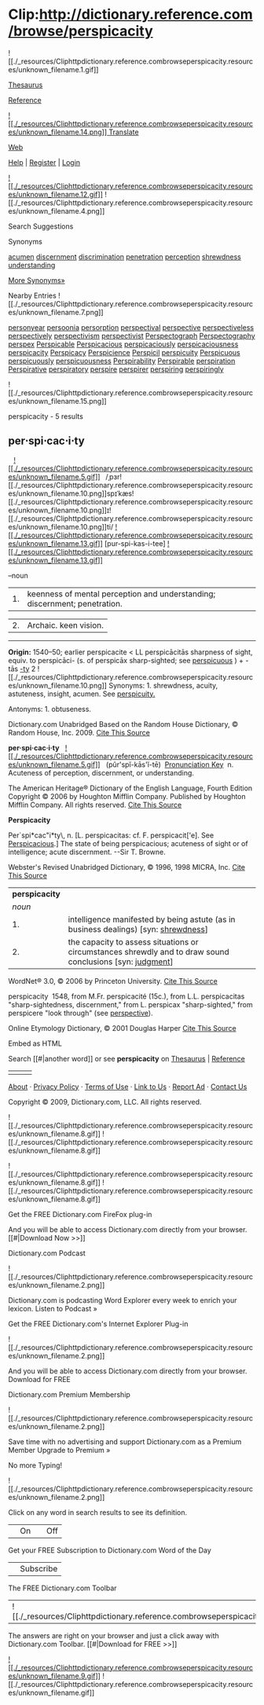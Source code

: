 # Clip:http://dictionary.reference.com/browse/perspicacity

![[./_resources/Cliphttpdictionary.reference.combrowseperspicacity.resources/unknown_filename.1.gif]]

[Thesaurus](http://thesaurus.reference.com/browse/perspicacity)

[Reference](http://www.reference.com/browse/perspicacity)

 [![[./_resources/Cliphttpdictionary.reference.combrowseperspicacity.resources/unknown_filename.14.png]] Translate](http://translate.reference.com/browse/perspicacity)

[Web](http://dictionary.reference.com/askhome/browse/perspicacity)

[Help](http://dictionary.reference.com/help/)
|
[Register](https://secure.reference.com/cgi-bin/premium/register.pl)
|
[Login](https://secure.reference.com/premium/login.html?u=)

[![[./_resources/Cliphttpdictionary.reference.combrowseperspicacity.resources/unknown_filename.12.gif]]](http://dictionary.reference.com)
![[./_resources/Cliphttpdictionary.reference.combrowseperspicacity.resources/unknown_filename.4.png]]

Search Suggestions

Synonyms

[acumen](http://dictionary.reference.com/browse/acumen)
[discernment](http://dictionary.reference.com/browse/discernment)
[discrimination](http://dictionary.reference.com/browse/discrimination)
[penetration](http://dictionary.reference.com/browse/penetration)
[perception](http://dictionary.reference.com/browse/perception)
[shrewdness](http://dictionary.reference.com/browse/shrewdness)
[understanding](http://dictionary.reference.com/browse/understanding)

[More Synonyms»](http://thesaurus.reference.com/browse/perspicacity)

Nearby Entries
![[./_resources/Cliphttpdictionary.reference.combrowseperspicacity.resources/unknown_filename.7.png]]

[personyear](http://dictionary.reference.com/browse/personyear?qsrc=2446)
[persoonia](http://dictionary.reference.com/browse/persoonia?qsrc=2446)
[persorption](http://dictionary.reference.com/browse/persorption?qsrc=2446)
[perspectival](http://dictionary.reference.com/browse/perspectival?qsrc=2446)
[perspective](http://dictionary.reference.com/browse/perspective?qsrc=2446)
[perspectiveless](http://dictionary.reference.com/browse/perspectiveless?qsrc=2446)
[perspectively](http://dictionary.reference.com/browse/perspectively?qsrc=2446)
[perspectivism](http://dictionary.reference.com/browse/perspectivism?qsrc=2446)
[perspectivist](http://dictionary.reference.com/browse/perspectivist?qsrc=2446)
[Perspectograph](http://dictionary.reference.com/browse/Perspectograph?qsrc=2446)
[Perspectography](http://dictionary.reference.com/browse/Perspectography?qsrc=2446)
[perspex](http://dictionary.reference.com/browse/perspex?qsrc=2446)
[Perspicable](http://dictionary.reference.com/browse/Perspicable?qsrc=2446)
[Perspicacious](http://dictionary.reference.com/browse/Perspicacious?qsrc=2446)
[perspicaciously](http://dictionary.reference.com/browse/perspicaciously?qsrc=2446)
[perspicaciousness](http://dictionary.reference.com/browse/perspicaciousness?qsrc=2446)
[perspicacity](http://dictionary.reference.com/browse/perspicacity?qsrc=2446)
[Perspicacy](http://dictionary.reference.com/browse/Perspicacy?qsrc=2446)
[Perspicience](http://dictionary.reference.com/browse/Perspicience?qsrc=2446)
[Perspicil](http://dictionary.reference.com/browse/Perspicil?qsrc=2446)
[perspicuity](http://dictionary.reference.com/browse/perspicuity?qsrc=2446)
[Perspicuous](http://dictionary.reference.com/browse/Perspicuous?qsrc=2446)
[perspicuously](http://dictionary.reference.com/browse/perspicuously?qsrc=2446)
[perspicuousness](http://dictionary.reference.com/browse/perspicuousness?qsrc=2446)
[Perspirability](http://dictionary.reference.com/browse/Perspirability?qsrc=2446)
[Perspirable](http://dictionary.reference.com/browse/Perspirable?qsrc=2446)
[perspiration](http://dictionary.reference.com/browse/perspiration?qsrc=2446)
[Perspirative](http://dictionary.reference.com/browse/Perspirative?qsrc=2446)
[perspiratory](http://dictionary.reference.com/browse/perspiratory?qsrc=2446)
[perspire](http://dictionary.reference.com/browse/perspire?qsrc=2446)
[perspirer](http://dictionary.reference.com/browse/perspirer?qsrc=2446)
[perspiring](http://dictionary.reference.com/browse/perspiring?qsrc=2446)
[perspiringly](http://dictionary.reference.com/browse/perspiringly?qsrc=2446)

![[./_resources/Cliphttpdictionary.reference.combrowseperspicacity.resources/unknown_filename.15.png]]

perspicacity - 5 results

## per⋅spi⋅cac⋅i⋅ty

  [![[./_resources/Cliphttpdictionary.reference.combrowseperspicacity.resources/unknown_filename.5.gif]]](http://dictionary.reference.com/audio.html/lunaWAV/P03/P0307400)  /ˌpɜr![[./_resources/Cliphttpdictionary.reference.combrowseperspicacity.resources/unknown_filename.10.png]]spɪˈkæs![[./_resources/Cliphttpdictionary.reference.combrowseperspicacity.resources/unknown_filename.10.png]]ɪ![[./_resources/Cliphttpdictionary.reference.combrowseperspicacity.resources/unknown_filename.10.png]]ti/ [![[./_resources/Cliphttpdictionary.reference.combrowseperspicacity.resources/unknown_filename.13.gif]]](http://dictionary.reference.com/help/luna/IPA_pron_key.html)  \[pur-spi-kas-i-tee\] [![[./_resources/Cliphttpdictionary.reference.combrowseperspicacity.resources/unknown_filename.13.gif]]](http://dictionary.reference.com/help/luna/Spell_pron_key.html) 

–noun

|     |     |
| --- | --- |
| 1.  | keenness of mental perception and understanding; discernment; penetration. |

|     |     |
| --- | --- |
| 2.  | Archaic. keen vision. |

* * *

**Origin:**
1540–50; earlier perspicacite < LL perspicācitās sharpness of sight, equiv. to perspicāci- (s. of perspicāx sharp-sighted; see [perspicuous](http://dictionary.reference.com/search?q=perspicuous&db=luna) ) + -tās [-ty](http://dictionary.reference.com/search?q=-ty&db=luna) 2 ![[./_resources/Cliphttpdictionary.reference.combrowseperspicacity.resources/unknown_filename.10.png]]
Synonyms:
1\. shrewdness, acuity, astuteness, insight, acumen. See [perspicuity.](http://dictionary.reference.com/search?q=perspicuity&db=luna)

Antonyms:
1\. obtuseness.

Dictionary.com Unabridged
Based on the Random House Dictionary, © Random House, Inc. 2009.
[Cite This Source](http://dictionary.reference.com/cite.html?qh=perspicacity&ia=luna)

**per·spi·cac·i·ty**   [![[./_resources/Cliphttpdictionary.reference.combrowseperspicacity.resources/unknown_filename.5.gif]]](http://dictionary.reference.com/audio.html/ahd4WAV/P0211200/perspicacity)   (pûr'spĭ-kās'ĭ-tē)  [Pronunciation Key](http://dictionary.reference.com/help/ahd4/pronkey.html) 
n.   Acuteness of perception, discernment, or understanding.

The American Heritage® Dictionary of the English Language, Fourth Edition
Copyright © 2006 by Houghton Mifflin Company.
Published by Houghton Mifflin Company. All rights reserved.
[Cite This Source](http://dictionary.reference.com/cite.html?qh=perspicacity&ia=ahd4)

**Perspicacity**

Per\`spi\*cac"i\*ty\\, n. \[L. perspicacitas: cf. F. perspicacit\['e\]. See [Perspicacious](http://dictionary.reference.com/browse/Perspicacious).\] The state of being perspicacious; acuteness of sight or of intelligence; acute discernment. --Sir T. Browne.

Webster's Revised Unabridged Dictionary, © 1996, 1998 MICRA, Inc.
[Cite This Source](http://dictionary.reference.com/cite.html?qh=perspicacity&ia=web1913)

|     |     |
| --- | --- |
| **perspicacity** |     |
| _noun_ |     |
| 1.  | intelligence manifested by being astute (as in business dealings) \[syn: [shrewdness](http://dictionary.reference.com/browse/shrewdness)\] |
| 2.  | the capacity to assess situations or circumstances shrewdly and to draw sound conclusions \[syn: [judgment](http://dictionary.reference.com/browse/judgment)\] |

WordNet® 3.0, © 2006 by Princeton University.
[Cite This Source](http://dictionary.reference.com/cite.html?qh=perspicacity&ia=wn)

perspicacity 
1548, from M.Fr. perspicacité (15c.), from L.L. perspicacitas "sharp-sightedness, discernment," from L. perspicax "sharp-sighted," from perspicere "look through" (see [perspective](http://dictionary.reference.com/browse/perspective)).

Online Etymology Dictionary, © 2001 Douglas Harper
[Cite This Source](http://dictionary.reference.com/cite.html?qh=perspicacity&ia=etymon)

Embed as HTML

Search [[#|another word]] or see **perspicacity** on [Thesaurus](http://thesaurus.reference.com/browse/perspicacity) | [Reference](http://www.reference.com/browse/perspicacity)

|     |     |     |
| --- | --- | --- |
|     |     |     |

[About](http://dictionary.reference.com/help/about.html) · [Privacy Policy](http://dictionary.reference.com/help/privacy.html) · [Terms of Use](http://dictionary.reference.com/help/terms.html) · [Link to Us](http://dictionary.reference.com/help/linking/index.html) · [Report Ad](http://dictionary.reference.com/help/ads/index.html#objectionable_ad) · [Contact Us](http://dictionary.reference.com/help/contact.html)

Copyright © 2009, Dictionary.com, LLC. All rights reserved.

![[./_resources/Cliphttpdictionary.reference.combrowseperspicacity.resources/unknown_filename.8.gif]]
![[./_resources/Cliphttpdictionary.reference.combrowseperspicacity.resources/unknown_filename.8.gif]]

![[./_resources/Cliphttpdictionary.reference.combrowseperspicacity.resources/unknown_filename.8.gif]]
![[./_resources/Cliphttpdictionary.reference.combrowseperspicacity.resources/unknown_filename.8.gif]]

Get the FREE Dictionary.com FireFox plug-in

And you will be able to access Dictionary.com directly from your browser.[[#|Download Now >>]]

Dictionary.com Podcast

![[./_resources/Cliphttpdictionary.reference.combrowseperspicacity.resources/unknown_filename.2.png]]

Dictionary.com is podcasting Word Explorer
every week to enrich your lexicon.
Listen to Podcast »

Get the FREE Dictionary.com's
Internet Explorer Plug-in

![[./_resources/Cliphttpdictionary.reference.combrowseperspicacity.resources/unknown_filename.2.png]]

And you will be able to access Dictionary.com
directly from your browser. Download for FREE

Dictionary.com Premium Membership

![[./_resources/Cliphttpdictionary.reference.combrowseperspicacity.resources/unknown_filename.2.png]]

Save time with no advertising and support
Dictionary.com as a Premium Member
Upgrade to Premium »

No more Typing!

![[./_resources/Cliphttpdictionary.reference.combrowseperspicacity.resources/unknown_filename.2.png]]

Click on any word in search results to see its
definition.

|     |     |     |     |
| --- | --- | --- | --- |
|     | On  |     | Off |

Get your FREE Subscription to Dictionary.com Word of the Day

|     |     |
| --- | --- |
|     | Subscribe |

The FREE Dictionary.com Toolbar

|     |     |     |     |     |     |     |
| --- | --- | --- | --- | --- | --- | --- |
| ![[./_resources/Cliphttpdictionary.reference.combrowseperspicacity.resources/unknown_filename.11.png]] | Dictionary | ![[./_resources/Cliphttpdictionary.reference.combrowseperspicacity.resources/unknown_filename.3.png]] | Thesaurus | ![[./_resources/Cliphttpdictionary.reference.combrowseperspicacity.resources/unknown_filename.6.png]] | Reference | ![[./_resources/Cliphttpdictionary.reference.combrowseperspicacity.resources/unknown_filename.16.png]] |

The answers are right on your browser and just a click away with Dictionary.com Toolbar.
[[#|Download for FREE >>]]

[![[./_resources/Cliphttpdictionary.reference.combrowseperspicacity.resources/unknown_filename.9.gif]]](http://www.quantcast.com/p-d3FPiKCxc4w4E) ![[./_resources/Cliphttpdictionary.reference.combrowseperspicacity.resources/unknown_filename.gif]]
